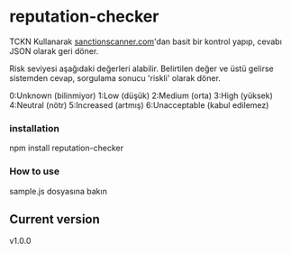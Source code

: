 # reputation-checker 

TCKN Kullanarak [sanctionscanner.com](https://sanctionscanner.com)'dan basit bir kontrol yapıp, 
cevabı JSON olarak geri döner. 

Risk seviyesi aşağıdaki değerleri alabilir. Belirtilen değer ve üstü gelirse sistemden cevap,
sorgulama sonucu 'riskli' olarak döner.

0:Unknown (bilinmiyor)
1:Low (düşük)
2:Medium (orta)
3:High (yüksek)
4:Neutral (nötr)
5:Increased (artmış)
6:Unacceptable (kabul edilemez)

### installation
npm install reputation-checker

### How to use

 sample.js dosyasına bakın

## Current version
v1.0.0